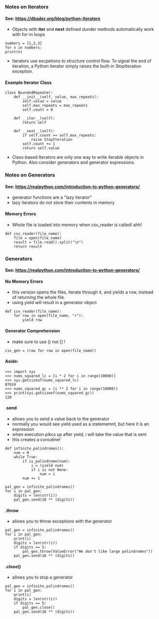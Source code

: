 ### Notes on Iterators
#### See: https://dbader.org/blog/python-iterators
- Objects with __iter__ and __next__ defined dunder methods automatically work with for-in loops

```
numbers = [1,2,3]
for n in numbers:
print(n)
```

- Iterators use excpetions to structure control flow. To signal the end of iteration, a Python iterator simply raises the built-in StopIteration exception.

#### Example Iterator Class
```
class BoundedRepeater:
    def __init__(self, value, max_repeats):
        self.value = value
        self.max_repeats = max_repeats
        self.count = 0

    def __iter__(self):
        return self

    def __next__(self):
        if self.count >= self.max_repeats:
            raise StopIteration
        self.count += 1
        return self.value

```

- Class-based Iterators are only one way to write iterable objects in Python. Also consider generators and generator expressions.

### Notes on Generators
#### See: https://realpython.com/introduction-to-python-generators/
- generator functions are a "lazy iterator"
- lazy iterators do not store their contents in memory

#### Memory Errors
- Whole file is loaded into memory  when csv_reader is called! ahh!
```
def csv_reader(file_name):
    file = open(file_name)
    result = file.read().split("\n")
    return result
```

### Generators
#### See: https://realpython.com/introduction-to-python-generators/

#### No Memory Errors
- this version opens the files, iterate through it, and yields a row, instead of returning the whole file.
- using yield will result in a generator object
```
def csv_reader(file_name):
    for row in open(file_name, "r"):
        yield row
```

#### Generator Comprehension
- make sure to use () not [] !
```
csv_gen = (row for row in open(file_name))
```

#### Aside:
```
>>> import sys
>>> nums_squared_lc = [i * 2 for i in range(10000)]
>>> sys.getsizeof(nums_squared_lc)
87624
>>> nums_squared_gc = (i ** 2 for i in range(10000))
>>> print(sys.getsizeof(nums_squared_gc))
120
```

#### .send
- allows you to send a value back to the generator
- normally you would see yield used as a statememnt, but here it is an expression
- when execution pikcs up after yield, i will take the value that is sent
- this creates a coroutine!
```
def infinite_palindromes():
    num = 0
    while True:
        if is_palindrome(num):
            i = (yield num)
            if i is not None:
                num = i
        num += 1
        
pal_gen = infinite_palindromes()
for i in pal_gen:
    digits = len(str(i))
    pal_gen.send(10 ** (digits))
```

#### .throw
- allows you to throw exceptions with the generator

```
pal_gen = infinite_palindromes()
for i in pal_gen:
    print(i)
    digits = len(str(i))
    if digits == 5:
        pal_gen.throw(ValueError("We don't like large palindromes"))
    pal_gen.send(10 ** (digits))
```

#### .close()
- allows you to stop a generator

```
pal_gen = infinite_palindromes()
for i in pal_gen:
    print(i)
    digits = len(str(i))
    if digits == 5:
        pal_gen.close()
    pal_gen.send(10 ** (digits))

```


